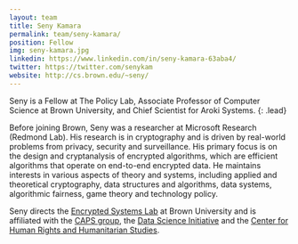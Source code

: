 ```yaml
---
layout: team
title: Seny Kamara
permalink: team/seny-kamara/
position: Fellow
img: seny-kamara.jpg
linkedin: https://www.linkedin.com/in/seny-kamara-63aba4/
twitter: https://twitter.com/senykam
website: http://cs.brown.edu/~seny/
---
```


Seny is a Fellow at The Policy Lab, Associate Professor of Computer Science at Brown University, and Chief Scientist for Aroki Systems. 
{: .lead}

Before joining Brown, Seny was a researcher at Microsoft Research (Redmond Lab). His research is in cryptography and is driven by real-world problems from privacy, security and surveillance. His primary focus is on the design and cryptanalysis of encrypted algorithms, which are efficient algorithms that operate on end-to-end encrypted data. He maintains interests in various aspects of theory and systems, including applied and theoretical cryptography, data structures and algorithms, data systems, algorithmic fairness, game theory and technology policy.

Seny directs the [Encrypted Systems Lab](http://esl.cs.brown.edu/) at Brown University and is affiliated with the [CAPS group](http://caps.cs.brown.edu/), the [Data Science Initiative](https://www.brown.edu/initiatives/data-science/home) and the [Center for Human Rights and Humanitarian Studies](https://watson.brown.edu/chrhs/).
